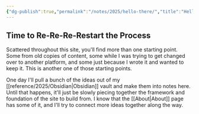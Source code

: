 ```yaml
---
{"dg-publish":true,"permalink":"/notes/2025/hello-there/","title":"Hello There!","tags":["outer-thoughts","updates"],"created":"2025-08-05 16:59:49","updated":"2025-08-05T17:00:01-04:00"}
---
```



## Time to Re-Re-Re-Restart the Process

Scattered throughout this site, you'll find more than one starting point. Some from old copies of content, some while I was trying to get changed over to another platform, and some just because I wrote it and wanted to keep it. This is another one of those starting points.

One day I'll pull a bunch of the ideas out of my [[reference/2025/Obsidian\|Obsidian]] vault and make them into notes here. Until that happens, it'll just be slowly piecing together the framework and foundation of the site to build from. I know that the [[About\|About]] page has some of it, and I'll try to connect more ideas together along the way.
